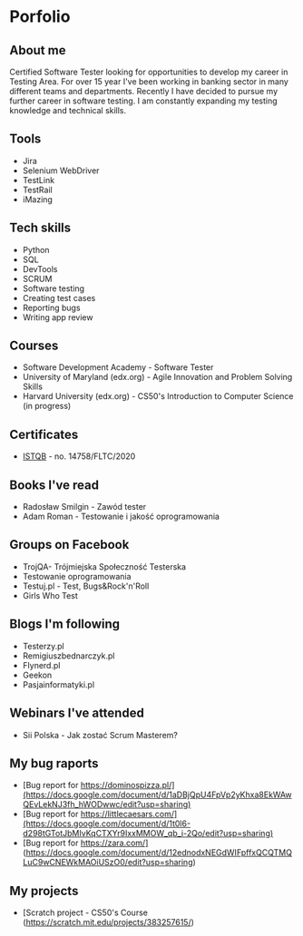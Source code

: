 # Porfolio
## About me 
Certified Software Tester looking for opportunities to develop my career in Testing Area. For over 15 year I've been working in banking sector in many different teams and departments. Recently I have decided to pursue my further career in software testing. I am constantly expanding my testing knowledge and technical skills.
## Tools
  - Jira
  - Selenium WebDriver
  - TestLink
  - TestRail
  - iMazing
## Tech skills
  - Python
  - SQL
  - DevTools
  - SCRUM
  - Software testing
  - Creating test cases
  - Reporting bugs
  - Writing app review 
## Courses
 - Software Development Academy - Software Tester
 - University of Maryland (edx.org) - Agile Innovation and Problem Solving Skills
 - Harvard University (edx.org) - CS50's Introduction to Computer Science (in progress)
## Certificates
  - [ISTQB](https://www.gasq.org/en/certification/check-a-certificate.html) - no. 14758/FLTC/2020
## Books I've read
  - Radosław Smilgin - Zawód tester
  - Adam Roman - Testowanie i jakość oprogramowania
## Groups on Facebook
 - TrojQA- Trójmiejska Społeczność Testerska
 - Testowanie oprogramowania
 - Testuj.pl - Test, Bugs&Rock'n'Roll
 - Girls Who Test
## Blogs I'm following
 - Testerzy.pl
 - Remigiuszbednarczyk.pl
 - Flynerd.pl
 - Geekon
 - Pasjainformatyki.pl
## Webinars I've attended
 - Sii Polska - Jak zostać Scrum Masterem?
## My bug raports
 - [Bug report for https://dominospizza.pl/](https://docs.google.com/document/d/1aDBjQpU4FpVp2yKhxa8EkWAwQEvLekNJ3fh_hWODwwc/edit?usp=sharing)
 - [Bug report for https://littlecaesars.com/](https://docs.google.com/document/d/1t0l6-d298tGTotJbMIvKqCTXYr9IxxMMOW_qb_i-2Qo/edit?usp=sharing)
 - [Bug report for https://zara.com/] (https://docs.google.com/document/d/12ednodxNEGdWIFpffxQCQTMQLuC9wCNEWkMAOiUSzO0/edit?usp=sharing)
## My projects 
 - [Scratch project - CS50's Course (https://scratch.mit.edu/projects/383257615/)
 
